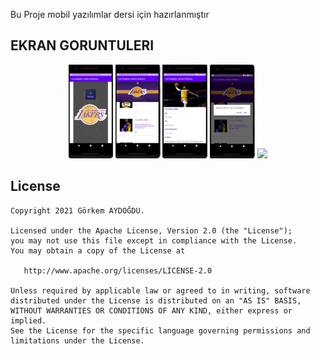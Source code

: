 
 Bu Proje mobil yazılımlar dersi için hazırlanmıştır
## EKRAN GORUNTULERI
<p align="center">
<img src="https://raw.githubusercontent.com/GorkemAydogdu/LosAngelesLakersKadrosu/master/app/Screens/E1Ekrani.jpg" height = "150"/>
<img src="https://raw.githubusercontent.com/GorkemAydogdu/LosAngelesLakersKadrosu/master/app/Screens/E2Ekrani.jpg" height = "150"/>
<img src="https://raw.githubusercontent.com/GorkemAydogdu/LosAngelesLakersKadrosu/master/app/Screens/E3Ekrani.jpg" height = "150"/>
<img src="https://raw.githubusercontent.com/GorkemAydogdu/LosAngelesLakersKadrosu/master/app/Screens/CıkısEkrani.jpg" height = "150" />
<img src="https://raw.githubusercontent.com/GorkemAydogdu/LosAngelesLakersKadrosu/master/app/Screens/İnternetYok.jpg" height = "150"/>
</p>

License
--------


    Copyright 2021 Görkem AYDOĞDU.

    Licensed under the Apache License, Version 2.0 (the "License");
    you may not use this file except in compliance with the License.
    You may obtain a copy of the License at

       http://www.apache.org/licenses/LICENSE-2.0

    Unless required by applicable law or agreed to in writing, software
    distributed under the License is distributed on an "AS IS" BASIS,
    WITHOUT WARRANTIES OR CONDITIONS OF ANY KIND, either express or implied.
    See the License for the specific language governing permissions and
    limitations under the License.

